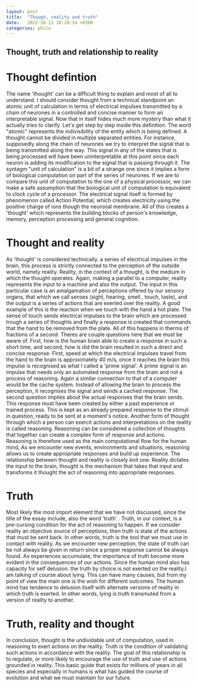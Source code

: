 ```yaml
---
layout: post
title:  "Though, reality and truth"
date:   2022-10-11 10:20:14 +0300
categories: philo
---
```


## Thought, truth and relationship to reality

# Thought defintion
The name 'thought' can be a difficult thing to explain and most of all to understand. I should consider thought from a technical standpoint an atomic unit of calculation in terms of electrical impulses transmitted by a chain of neurones in a controlled and concise manner to form an interpretable signal. Now that in itself hides much more mystery than what it actually tries to clarify. Let's get step by step inside this definition.
The word "atomic" represents the indivisibility of the entity which is being defined. A thought cannot be divided in multiple separated entities. For instance, supposedly along the chain of neurones we try to interpret the signal that is being transmitted along the way. This signal in any of the states that is being processed will have been uninterpretable at this point since each neuron is adding its modification to the signal that is passing through it.
The syntagm "unit of calculation" is a bit of a strange one since it implies a form of biological computation on part of the series of neurones. If we are to compare this unit of computation to the one of a physical processor, we can make a safe assumption that the biological unit of computation is equivalent to clock cycle of a processor.
The electrical signal itself is formed by phenomenon called Action Potential, which creates electricity using the positive charge of ions though the neuronal membrane.
All of this creates a 'thought' which represents the building blocks of person's knowledge, memory, perception processing and general cognition.

# Thought and reality
As 'thought' is considered technically. a series of electrical impulses in the brain, this process is strictly connected to the perception of the outside world, namely reality. Reality, in the context of a thought, is the medium in which the thought operates. Again, making a parallel to a computer,  reality represents the input to a machine and also the output. The input in this particular case is an amalgamation of perceptions offered by our sensory organs, that which we call senses (sight, hearing, smell , touch, taste), and the output is a series of actions that are exerted over the reality. A good example of this is the reaction when we touch with the hand a hot plate. The sense of touch sends electrical impulses to the brain which are processed trough a series of thoughts and finally a response is created that commands that the hand to be removed from the plate. All of this happens in therms of fractions of a second. Theres are couple questions here that we must be aware of. First, how is the human brain able to create a response in such a short time, and second, how is did the brain resulted in such a direct and concise response.
First, speed at which the electrical impulses travel from the hand to the brain is approximately 40 m/s, once it reaches the brain this impulse is recognised as what I called a 'prime signal'. A prime signal is an impulse that needs only an automated response from the brain and not a process of reasoning. Again a similar connection to that of a computer would be the cache system. Instead of allowing the brain to process the perception, it recognises the signal and sends a cached response. The second question implies about the actual responses that the brain sends. This response must have been created by either a past experience or trained process. This is kept as an already prepared response to the stimuli in question, ready to be sent at a moment's notice.
Another form of thought through which a person can exercit actions and interpretations on the reality is called reasoning. Reasoning can be considered a collection of thoughts that together can create a complex form of response and actions. Reasoning is therefore used as the main computational flow for the human mind, As we encounter new events, environments and situations, reasoning allows us to create appropriate responses and build up experience.
The relationship between thought and reality is closely knit one. Reality dictates the input to the brain, thought is the mechanism that takes that input and transforms it thought the act of reasoning into appropriate responses.

# Truth
Most likely the most import element that we have not discussed, since the title of the essay include, also the word 'truth' . Truth, in our context, is a pre-cursing condition for the act of reasoning to happen. If we consider reality an objective source of perceptions, then truth is state of the actions that must be sent back. In other words, truth is the tool that we must use in contact with reality. As we encounter new perception, the state of truth can be not always be given in return since a proper response cannot be always found. As experiences accumulate, the importance of truth become more evident in the consequences of our actions. Since the human mind also has capacity for self delusion. the truth by choice is not exerted on the reality.I am talking of course about lying. This can have many causes, but from my point of view the main one is  the wish for different outcomes. The human mind has tendence to delusion itself with alternate versions of reality in which truth is exerted. In other words, lying is truth transmuted from a version of reality to another.

# Truth, reality and thought
In conclusion, thought is the undividable unit of computation, used in reasoning to exert actions on the reality. Truth is the condition of validating such actions in accordance with the reality. The goal of this relationship is to regulate, or more likely to encourage the use of truth and use of actions grounded in reality. This basic guide that exists for millions of years in all species and especially in humans is what has guided the course of evolution and what we must maintain for our future.

